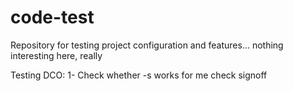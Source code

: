 # code-test
Repository for testing project configuration and features... nothing interesting here, really

Testing DCO:
1- Check whether -s works for me
check signoff
